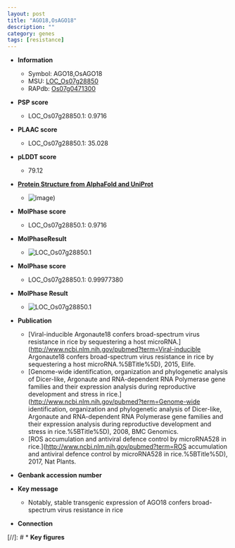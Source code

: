 ```yaml
---
layout: post
title: "AGO18,OsAGO18"
description: ""
category: genes
tags: [resistance]
---
```


* **Information**  
    + Symbol: AGO18,OsAGO18  
    + MSU: [LOC_Os07g28850](http://rice.plantbiology.msu.edu/cgi-bin/ORF_infopage.cgi?orf=LOC_Os07g28850)  
    + RAPdb: [Os07g0471300](http://rapdb.dna.affrc.go.jp/viewer/gbrowse_details/irgsp1?name=Os07g0471300)  

* **PSP score**  
    + LOC_Os07g28850.1: 0.9716 

* **PLAAC score**  
    + LOC_Os07g28850.1: 35.028 

* **pLDDT score**
    + 79.12

* **[Protein Structure from AlphaFold and UniProt](https://www.uniprot.org/uniprotkb/Q69UP6/entry#structure)**
    + ![image](https://ricepsp.github.io/images/Q6/AF-Q69UP6-F1.png))

* **MolPhase score**
    + LOC_Os07g28850.1: 0.9716

* **MolPhaseResult**
    + ![LOC_Os07g28850.1](https://ricepsp.github.io/pictures/LOC_Os07g/LOC_Os07g28850.1.png)

* **MolPhase score**
    + LOC_Os07g28850.1: 0.99977380

* **MolPhase Result**
    + ![LOC_Os07g28850.1](https://304243504.github.io/Pictures/LOC_Os07g/LOC_Os07g28850.1.png)

* **Publication**  
    + [Viral-inducible Argonaute18 confers broad-spectrum virus resistance in rice by sequestering a host microRNA.](http://www.ncbi.nlm.nih.gov/pubmed?term=Viral-inducible Argonaute18 confers broad-spectrum virus resistance in rice by sequestering a host microRNA.%5BTitle%5D), 2015, Elife.
    + [Genome-wide identification, organization and phylogenetic analysis of Dicer-like, Argonaute and RNA-dependent RNA Polymerase gene families and their expression analysis during reproductive development and stress in rice.](http://www.ncbi.nlm.nih.gov/pubmed?term=Genome-wide identification, organization and phylogenetic analysis of Dicer-like, Argonaute and RNA-dependent RNA Polymerase gene families and their expression analysis during reproductive development and stress in rice.%5BTitle%5D), 2008, BMC Genomics.
    + [ROS accumulation and antiviral defence control by microRNA528 in rice.](http://www.ncbi.nlm.nih.gov/pubmed?term=ROS accumulation and antiviral defence control by microRNA528 in rice.%5BTitle%5D), 2017, Nat Plants.

* **Genbank accession number**  

* **Key message**  
    + Notably, stable transgenic expression of AGO18 confers broad-spectrum virus resistance in rice

* **Connection**  

[//]: # * **Key figures**  


